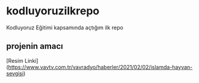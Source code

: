 # kodluyoruzilkrepo
Kodluyoruz Eğitimi kapsamında açtığım ilk repo

## projenin amacı

[Resim Linki] (https://www.vavtv.com.tr/vavradyo/haberler/2021/02/02/islamda-hayvan-sevgisi)

